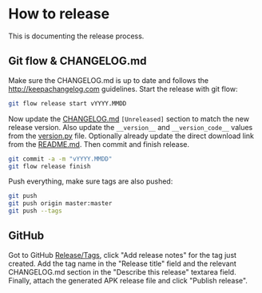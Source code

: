 # How to release

This is documenting the release process.


## Git flow & CHANGELOG.md

Make sure the CHANGELOG.md is up to date and follows the http://keepachangelog.com guidelines.
Start the release with git flow:
```sh
git flow release start vYYYY.MMDD
```
Now update the [CHANGELOG.md](/src/etherollapp/CHANGELOG.md) `[Unreleased]` section to match the new release version.
Also update the `__version__` and `__version_code__` values from the [version.py](/src/etherollapp/version.py) file.
Optionally already update the direct download link from the [README.md](/README.md).
Then commit and finish release.
```sh
git commit -a -m "vYYYY.MMDD"
git flow release finish
```
Push everything, make sure tags are also pushed:
```sh
git push
git push origin master:master
git push --tags
```

## GitHub

Got to GitHub [Release/Tags](https://github.com/AndreMiras/EtherollApp/tags), click "Add release notes" for the tag just created.
Add the tag name in the "Release title" field and the relevant CHANGELOG.md section in the "Describe this release" textarea field.
Finally, attach the generated APK release file and click "Publish release".
